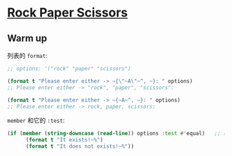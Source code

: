 # [Rock Paper Scissors](https://www.youtube.com/watch?v=BRiS_enCbwA&list=PLCpux10P7KDKPb4eI5b_qSnQaY1ePGKGK&index=3&pp=iAQB)
## Warm up

列表的 `format`:
```lisp
;; options: '("rock" "paper" "scissors")

(format t "Please enter either -> ~{\"~A\"~^, ~}: " options)
;; Please enter either -> "rock", "paper", "scissors":

(format t "Please enter either -> ~{~A~^, ~}: " options)
;; Please enter either -> rock, paper, scissors:

```

`member` 和它的 `:test`:
```lisp
(if (member (string-downcase (read-line)) options :test #'equal)   ;; 默认是 eq 方法，这里指定用 equal 方法
      (format t "It exists!~%")
      (format t "It does not exists!~%"))
```
